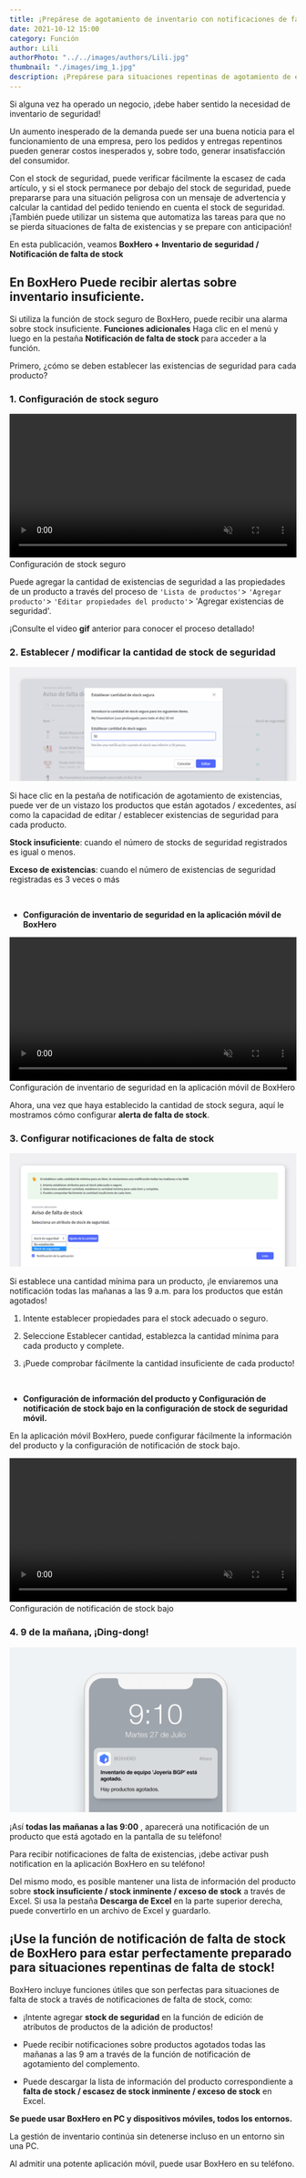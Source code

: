 ```yaml
---
title: ¡Prepárese de agotamiento de inventario con notificaciones de falta de stock! 
date: 2021-10-12 15:00
category: Función
author: Lili
authorPhoto: "../../images/authors/Lili.jpg"
thumbnail: "./images/img_1.jpg"
description: ¡Prepárese para situaciones repentinas de agotamiento de existencias con alertas de agotamiento de inventarios!
---
```


Si alguna vez ha operado un negocio, ¡debe haber sentido la necesidad de inventario de seguridad!

Un aumento inesperado de la demanda puede ser una buena noticia para el funcionamiento de una empresa, pero los pedidos y entregas repentinos pueden generar costos inesperados y, sobre todo, generar insatisfacción del consumidor.

Con el stock de seguridad, puede verificar fácilmente la escasez de cada artículo, y si el stock permanece por debajo del stock de seguridad, puede prepararse para una situación peligrosa con un mensaje de advertencia y calcular la cantidad del pedido teniendo en cuenta el stock de seguridad. ¡También puede utilizar un sistema que automatiza las tareas para que no se pierda situaciones de falta de existencias y se prepare con anticipación!

En esta publicación, veamos **BoxHero + Inventario de seguridad / Notificación de falta de stock**

## En BoxHero Puede recibir alertas sobre inventario insuficiente.

Si utiliza la función de stock seguro de BoxHero, puede recibir una alarma sobre stock insuficiente. **Funciones adicionales**  Haga clic en el menú y luego en la pestaña **Notificación de falta de stock** para acceder a la función.

Primero, ¿cómo se deben establecer las existencias de seguridad para cada producto?

### 1. Configuración de stock seguro

<video src="images/img_2.mp4" style="width:100%" muted autoplay loop playsinline></video>
<invisible>Configuración de stock seguro </invisible>

Puede agregar la cantidad de existencias de seguridad a las propiedades de un producto a través del proceso de `'Lista de productos'`> `'Agregar producto'`> `'Editar propiedades del producto'`> 'Agregar existencias de seguridad'. 

¡Consulte el video **gif** anterior para conocer el proceso detallado!

### 2. Establecer / modificar la cantidad de stock de seguridad

![ Establecer / modificar la cantidad de stock de seguridad ](images/img_3.png)

Si hace clic en la pestaña de notificación de agotamiento de existencias, puede ver de un vistazo los productos que están agotados / excedentes, así como la capacidad de editar / establecer existencias de seguridad para cada producto.

<tip-box>

**Stock insuficiente**: cuando el número de stocks de seguridad registrados es igual o menos.

**Exceso de existencias**: cuando el número de existencias de seguridad registradas es 3 veces o más 

</tip-box>

<br/>

- **Configuración de inventario de seguridad en la aplicación móvil de BoxHero**

<video src="images/img_4.mp4" style="width:100%" muted autoplay loop playsinline></video>
<invisible>Configuración de inventario de seguridad en la aplicación móvil de BoxHero</invisible>

Ahora, una vez que haya establecido la cantidad de stock segura, aquí le mostramos cómo configurar **alerta de falta de stock**.

### 3. Configurar notificaciones de falta de stock

![ Configurar notificaciones de falta de stock](images/img_5.png)

Si establece una cantidad mínima para un producto, ¡le enviaremos una notificación todas las mañanas a las 9 a.m. para los productos que están agotados! 

<gray-box>

1. Intente establecer propiedades para el stock adecuado o seguro.

1. Seleccione Establecer cantidad, establezca la cantidad mínima para cada producto y complete.

1. ¡Puede comprobar fácilmente la cantidad insuficiente de cada producto!

</gray-box>

<br/>

- **Configuración de información del producto y Configuración de notificación de stock bajo en la configuración de stock de seguridad móvil.**

En la aplicación móvil BoxHero, puede configurar fácilmente la información del producto y la configuración de notificación de stock bajo.

<video src="images/img_6.mp4" style="width:100%" muted autoplay loop playsinline></video>
<invisible>Configuración de notificación de stock bajo</invisible>

### 4. **9 de la mañana, ¡Ding-dong!**

![Notificación de stock bajo](images/img_7.png)

¡Así **todas las mañanas a las 9:00** , aparecerá una notificación de un producto que está agotado en la pantalla de su teléfono!

<caution-box>

Para recibir notificaciones de falta de existencias, ¡debe activar push notification en la aplicación BoxHero en su teléfono!

</caution-box>

Del mismo modo, es posible mantener una lista de información del producto sobre **stock insuficiente / stock inminente / exceso de stock** a través de Excel. Si usa la pestaña **Descarga de Excel** en la parte superior derecha, puede convertirlo en un archivo de Excel y guardarlo.

</hr>

## ¡Use la función de notificación de falta de stock de BoxHero para estar perfectamente preparado para situaciones repentinas de falta de stock!

BoxHero incluye funciones útiles que son perfectas para situaciones de falta de stock a través de notificaciones de falta de stock, como:

- ¡Intente agregar **stock de seguridad** en la función de edición de atributos de productos de la adición de productos!

- Puede recibir notificaciones sobre productos agotados todas las mañanas a las 9 am a través de la función de notificación de agotamiento del complemento.

- Puede descargar la lista de información del producto correspondiente a **falta de stock / escasez de stock inminente / exceso de stock** en Excel.

<tip-box>

**Se puede usar BoxHero en PC y dispositivos móviles, todos los entornos.**

La gestión de inventario continúa sin detenerse incluso en un entorno sin una PC.

Al admitir una potente aplicación móvil, puede usar BoxHero en su teléfono.

</tip-box>



